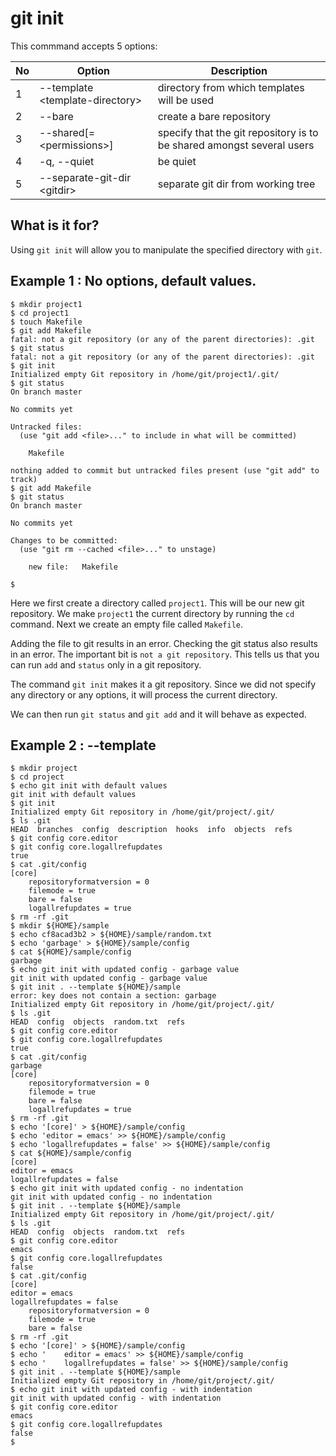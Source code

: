 git init
===

This commmand accepts 5 options:


| No | Option | Description |
| -- | ------- | ----------- |
| 1 | --template \<template-directory> | directory from which templates will be used |
| 2 | --bare | create a bare repository |
| 3 | --shared[=\<permissions>] | specify that the git repository is to be shared amongst several users |
| 4 | -q, --quiet | be quiet |
| 5 | --separate-git-dir \<gitdir> | separate git dir from working tree |



What is it for?
---
Using `git init` will allow you to manipulate the specified directory with `git`. 


Example 1 : No options, default values.
---
```
$ mkdir project1
$ cd project1
$ touch Makefile
$ git add Makefile
fatal: not a git repository (or any of the parent directories): .git
$ git status
fatal: not a git repository (or any of the parent directories): .git
$ git init
Initialized empty Git repository in /home/git/project1/.git/
$ git status
On branch master

No commits yet

Untracked files:
  (use "git add <file>..." to include in what will be committed)

	Makefile

nothing added to commit but untracked files present (use "git add" to track)
$ git add Makefile
$ git status
On branch master

No commits yet

Changes to be committed:
  (use "git rm --cached <file>..." to unstage)

	new file:   Makefile

$ 
```

Here we first create a directory called `project1`. This will be our new git repository. We make `project1` the current directory by running the `cd` command. Next we create an empty file called `Makefile`. 

Adding the file to git results in an error. Checking the git status also results in an error. The important bit is `not a git repository`. This tells us that you can run `add` and `status` only in a git repository.

The command `git init` makes it a git repository. Since we did not specify any directory or any options, it will process the current directory.

We can then run `git status` and `git add` and it will behave as expected.

Example 2 : --template <template-directory>
---
```
$ mkdir project
$ cd project
$ echo git init with default values
git init with default values
$ git init
Initialized empty Git repository in /home/git/project/.git/
$ ls .git
HEAD  branches	config	description  hooks  info  objects  refs
$ git config core.editor
$ git config core.logallrefupdates
true
$ cat .git/config
[core]
	repositoryformatversion = 0
	filemode = true
	bare = false
	logallrefupdates = true
$ rm -rf .git
$ mkdir ${HOME}/sample
$ echo cf8acad3b2 > ${HOME}/sample/random.txt
$ echo 'garbage' > ${HOME}/sample/config
$ cat ${HOME}/sample/config
garbage
$ echo git init with updated config - garbage value
git init with updated config - garbage value
$ git init . --template ${HOME}/sample
error: key does not contain a section: garbage
Initialized empty Git repository in /home/git/project/.git/
$ ls .git
HEAD  config  objects  random.txt  refs
$ git config core.editor
$ git config core.logallrefupdates
true
$ cat .git/config
garbage
[core]
	repositoryformatversion = 0
	filemode = true
	bare = false
	logallrefupdates = true
$ rm -rf .git
$ echo '[core]' > ${HOME}/sample/config
$ echo 'editor = emacs' >> ${HOME}/sample/config
$ echo 'logallrefupdates = false' >> ${HOME}/sample/config
$ cat ${HOME}/sample/config
[core]
editor = emacs
logallrefupdates = false
$ echo git init with updated config - no indentation
git init with updated config - no indentation
$ git init . --template ${HOME}/sample
Initialized empty Git repository in /home/git/project/.git/
$ ls .git
HEAD  config  objects  random.txt  refs
$ git config core.editor
emacs
$ git config core.logallrefupdates
false
$ cat .git/config
[core]
editor = emacs
logallrefupdates = false
	repositoryformatversion = 0
	filemode = true
	bare = false
$ rm -rf .git
$ echo '[core]' > ${HOME}/sample/config
$ echo '    editor = emacs' >> ${HOME}/sample/config
$ echo '    logallrefupdates = false' >> ${HOME}/sample/config
$ git init . --template ${HOME}/sample
Initialized empty Git repository in /home/git/project/.git/
$ echo git init with updated config - with indentation
git init with updated config - with indentation
$ git config core.editor
emacs
$ git config core.logallrefupdates
false
$ 
```



